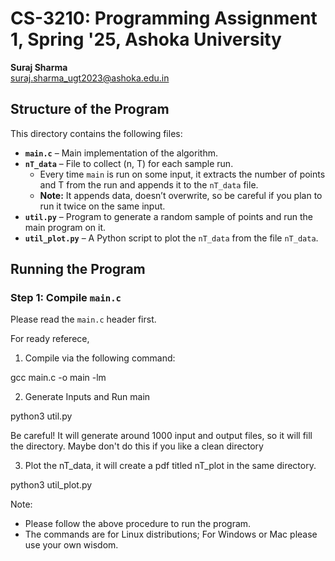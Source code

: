# CS-3210: Programming Assignment 1, Spring '25, Ashoka University

**Suraj Sharma**  
suraj.sharma_ugt2023@ashoka.edu.in  

## Structure of the Program

This directory contains the following files:

- **`main.c`** – Main implementation of the algorithm.  
- **`nT_data`** – File to collect (n, T) for each sample run.  
  - Every time `main` is run on some input, it extracts the number of points and T from the run and appends it to the `nT_data` file.  
  - **Note:** It appends data, doesn’t overwrite, so be careful if you plan to run it twice on the same input.  
- **`util.py`** – Program to generate a random sample of points and run the main program on it.  
- **`util_plot.py`** – A Python script to plot the `nT_data` from the file `nT_data`.  

## Running the Program

### Step 1: Compile `main.c`  
Please read the `main.c` header first.  

For ready referece, 

1. Compile via the following command:  

gcc main.c -o main -lm

2. Generate Inputs and Run main

python3 util.py  

Be careful! It will generate around 1000 input and output files, so it will fill the directory. Maybe don't do this if you like a clean directory

3. Plot the nT_data, it will create a pdf titled nT_plot in the same directory.

python3 util_plot.py

Note:
- Please follow the above procedure to run the program.
- The commands are for Linux distributions; For Windows or Mac please use your own wisdom. 
